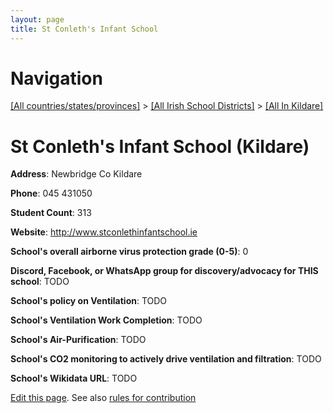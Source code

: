 ```yaml
---
layout: page
title: St Conleth's Infant School
---
```

# Navigation

[[All countries/states/provinces]](../../..) > [[All Irish School Districts]](../..) > [[All In Kildare]](..)

# St Conleth's Infant School (Kildare)

**Address**: Newbridge Co Kildare

**Phone**: 045 431050

**Student Count**: 313

**Website**: <http://www.stconlethinfantschool.ie>

**School's overall airborne virus protection grade (0-5)**: 0

**Discord, Facebook, or WhatsApp group for discovery/advocacy for THIS school**: TODO

**School's policy on Ventilation**: TODO

**School's Ventilation Work Completion**: TODO

**School's Air-Purification**: TODO

**School's CO2 monitoring to actively drive ventilation and filtration**: TODO

**School's Wikidata URL**: TODO


[Edit this page](https://github.com/ventilate-schools/Ireland/edit/main/./Kildare/St_Conleth's_Infant_School.md). See also [rules for contribution](../../../contribution-rules/)